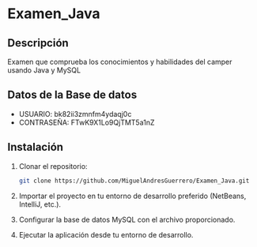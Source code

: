 # Examen_Java

## Descripción
Examen que comprueba los conocimientos y habilidades del camper usando Java y MySQL

## Datos de la Base de datos
- USUARIO: bk82ii3zmnfm4ydaqj0c
- CONTRASEÑA: FTwK9X1Lo9QjTMT5a1nZ

## Instalación

1. Clonar el repositorio:
    ```bash
    git clone https://github.com/MiguelAndresGuerrero/Examen_Java.git
    ```

2. Importar el proyecto en tu entorno de desarrollo preferido (NetBeans, IntelliJ, etc.).

3. Configurar la base de datos MySQL con el archivo proporcionado.

4. Ejecutar la aplicación desde tu entorno de desarrollo.
